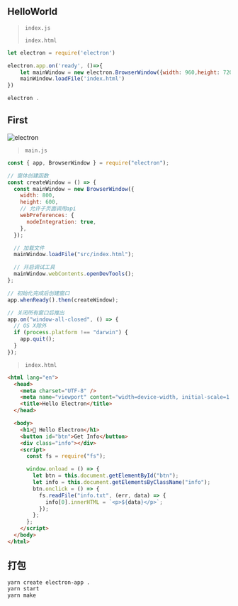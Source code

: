 <!--
title: 01-入门
sort:
-->

## HelloWorld

> `index.js`
>
> `index.html`

```js
let electron = require('electron')

electron.app.on('ready', ()=>{
    let mainWindow = new electron.BrowserWindow({width: 960,height: 720})
    mainWindow.loadFile('index.html')
})

electron .
```

## First

![electron](https://gitee.com/nmdfzf404/Image-hosting/raw/master/2020/20201214222757.png)

> `main.js`

```js
const { app, BrowserWindow } = require("electron");

// 窗体创建函数
const createWindow = () => {
  const mainWindow = new BrowserWindow({
    width: 800,
    height: 600,
    // 允许子页面调用api
    webPreferences: {
      nodeIntegration: true,
    },
  });

  // 加载文件
  mainWindow.loadFile("src/index.html");

  // 开启调试工具
  mainWindow.webContents.openDevTools();
};

// 初始化完成后创建窗口
app.whenReady().then(createWindow);

// 关闭所有窗口后推出
app.on("window-all-closed", () => {
  // OS X除外
  if (process.platform !== "darwin") {
    app.quit();
  }
});
```

> `index.html`

```html
<html lang="en">
  <head>
    <meta charset="UTF-8" />
    <meta name="viewport" content="width=device-width, initial-scale=1.0" />
    <title>Hello Electron</title>
  </head>

  <body>
    <h1>💖 Hello Electron</h1>
    <button id="btn">Get Info</button>
    <div class="info"></div>
    <script>
      const fs = require("fs");

      window.onload = () => {
        let btn = this.document.getElementById("btn");
        let info = this.document.getElementsByClassName("info");
        btn.onclick = () => {
          fs.readFile("info.txt", (err, data) => {
            info[0].innerHTML = `<p>${data}</p>`;
          });
        };
      };
    </script>
  </body>
</html>
```

## 打包

```bash
yarn create electron-app .
yarn start
yarn make
```
